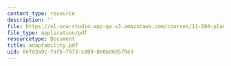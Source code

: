 ```yaml
---
content_type: resource
description: ''
file: https://ol-ocw-studio-app-qa.s3.amazonaws.com/courses/11-204-planning-communications-and-digital-media-fall-2004/0efd3a9cfafb7973cd898e06d69579e3_adaptability.pdf
file_type: application/pdf
resourcetype: Document
title: adaptability.pdf
uid: 0efd3a9c-fafb-7973-cd89-8e06d69579e3
---
```

